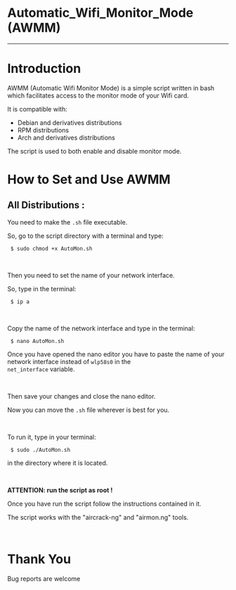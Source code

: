 Automatic_Wifi_Monitor_Mode (AWMM)<a name="TOP"></a>
===================

- - - - 

# Introduction #

AWMM (Automatic Wifi Monitor Mode) is a simple script written in bash which facilitates access to the monitor mode of your Wifi card.

It is compatible with: 
* Debian and derivatives distributions
* RPM distributions
* Arch and derivatives distributions

The script is used to both enable and disable monitor mode.


# How to Set and Use AWMM #

## All Distributions : ##

You need to make the <code>.sh</code> file executable. 

So, go to the script directory with a terminal and type:

<code> $ sudo chmod +x AutoMon.sh </code>

<br>

Then you need to set the name of your network interface.

So, type in the terminal:

<code> $ ip a </code>

<br>

Copy the name of the network interface and type in the terminal:

<code> $ nano AutoMon.sh </code>

Once you have opened the nano editor you have to paste the name of your network interface instead of <code>wlp58s0</code> in the <code> net_interface</code> variable.

<br>

Then save your changes and close the nano editor.

Now you can move the <code>.sh</code> file wherever is best for you.

<br>

To run it, type in your terminal:

<code> $ sudo ./AutoMon.sh </code>

in the directory where it is located.

<br>

<b>ATTENTION: run the script as root ! </b>

Once you have run the script follow the instructions contained in it.

The script works with the "aircrack-ng" and "airmon.ng" tools.

<br>

# Thank You #

Bug reports are welcome

